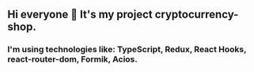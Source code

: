 ## Hi everyone :wave: It's my project cryptocurrency-shop. 
### I'm using technologies like: TypeScript, Redux, React Hooks, react-router-dom, Formik, Acios.